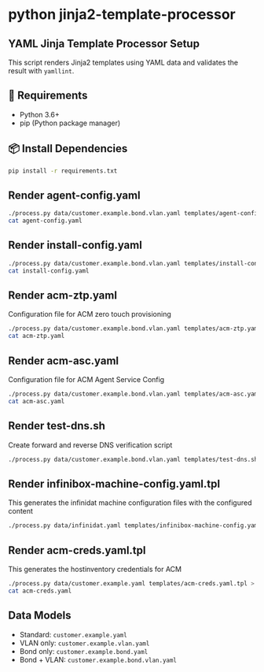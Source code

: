 # python jinja2-template-processor
## YAML Jinja Template Processor Setup
This script renders Jinja2 templates using YAML data and validates the result with `yamllint`.

## 🧰 Requirements
- Python 3.6+
- pip (Python package manager)

## 📦 Install Dependencies
```bash
pip install -r requirements.txt
```

## Render agent-config.yaml
```bash
./process.py data/customer.example.bond.vlan.yaml templates/agent-config-bond-vlan.yaml.tpl   > agent-config.yaml
cat agent-config.yaml
```

## Render install-config.yaml
```bash
./process.py data/customer.example.bond.vlan.yaml templates/install-config-baremetal.yaml.tpl > install-config.yaml
cat install-config.yaml
```

## Render acm-ztp.yaml
Configuration file for ACM zero touch provisioning
```bash
./process.py data/customer.example.bond.vlan.yaml templates/acm-ztp.yaml.tpl > acm-ztp.yaml
cat acm-ztp.yaml
```

## Render acm-asc.yaml
Configuration file for ACM Agent Service Config
```bash
./process.py data/customer.example.bond.vlan.yaml templates/acm-asc.yaml.tpl > acm-asc.yaml
cat acm-asc.yaml
```

## Render test-dns.sh
Create forward and reverse DNS verification script
```bash
./process.py data/customer.example.bond.vlan.yaml templates/test-dns.sh.tpl | bash
```
## Render infinibox-machine-config.yaml.tpl
This generates the infinidat machine configuration files with the configured content
```bash
./process.py data/infinidat.yaml templates/infinibox-machine-config.yaml.tpl
```
## Render acm-creds.yaml.tpl
This generates the hostinventory credentials for ACM
```bash
./process.py data/customer.example.yaml templates/acm-creds.yaml.tpl > acm-creds.yaml
cat acm-creds.yaml
```

## Data Models
- Standard: `customer.example.yaml`
- VLAN only: `customer.example.vlan.yaml`
- Bond only: `customer.example.bond.yaml`
- Bond + VLAN: `customer.example.bond.vlan.yaml`
